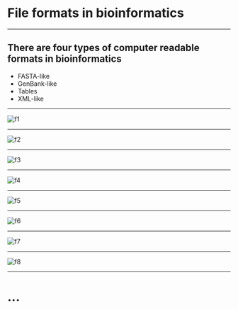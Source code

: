 # File formats in bioinformatics

---

## There are four types of computer readable formats in bioinformatics

- FASTA-like
- GenBank-like
- Tables
- XML-like

---

![f1](../../img/ff1.png)

---

![f2](../../img/ff2.png)

---

![f3](../../img/ff3.png)

---

![f4](../../img/ff4.png)

---

![f5](../../img/ff5.png)

---

![f6](../../img/ff6.png)

---

![f7](../../img/ff7.png)

---

![f8](../../img/ff8.png)

---

# ...